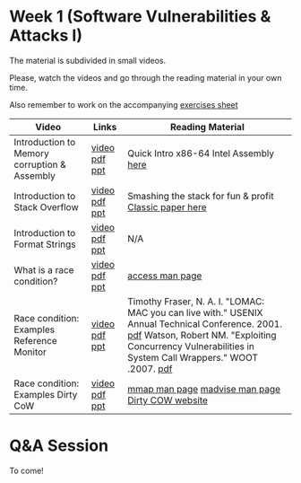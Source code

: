 # Week 1 (Software Vulnerabilities & Attacks I)

The material is subdivided in small videos.

Please, watch the videos and go through the reading material in your own time.

Also remember to work on the accompanying [exercises sheet](../exercises/EXERCISE1.md)




| Video                   | Links                     |        Reading Material                                                                                                                                                                                      |
|-------------------------|---------------------------|----------------------------------------------------------------------------------------------------------------------------------------------------------------------------------------------|
| Introduction to Memory corruption & Assembly                 | [video](https://web.microsoftstream.com/video/a4fe1229-08ca-47dc-8807-e93578d034cd) [pdf](../slides/week1/week1-intro.pdf) [ppt](../slides/week1/week1-intro.pptx) |  Quick Intro x86-64 Intel Assembly [here](https://software.intel.com/content/www/us/en/develop/articles/introduction-to-x64-assembly.html)                                                                                                                                                                                         |
| Introduction to Stack Overflow                 | [video](https://web.microsoftstream.com/video/2f2eec41-cfaf-4499-b8e9-00f6e295d90a) [pdf](../slides/week1/week1-overflow.pdf) [ppt](../slides/week1/week1-overflow.pptx) | Smashing the stack for fun & profit [Classic paper here](http://phrack.org/issues/49/14.html)                                                                                                                                                                                         |
| Introduction to Format Strings | [video](https://web.microsoftstream.com/video/41a3456b-bb5b-44af-a415-787f05e0ead8) [pdf](../slides/week1/week1-format-strings.pdf) [ppt](../slides/week1/week1-format-strings.pptx) | N/A                                  |
| What is a race condition?                 | [video](https://web.microsoftstream.com/video/09e75067-8b9d-4717-b8ed-5cc80b128a16) [pdf](../slides/week1/week1-raceconditions.pdf) [ppt](../slides/week1/week1-raceconditions.pptx) | [access man page](https://man7.org/linux/man-pages/man2/access.2.html) |
| Race condition: Examples Reference Monitor                 | [video](https://web.microsoftstream.com/video/351cea37-cd17-4468-b842-0196756460d6) [pdf](../slides/week1/week1-refmon.pdf) [ppt](../slides/week1/week1-refmon.pptx) | Timothy Fraser, N. A. I. "LOMAC: MAC you can live with." USENIX Annual Technical Conference. 2001. [pdf](https://www.usenix.org/legacy/event/usenix01/freenix01/full_papers/fraser/fraser.pdf) Watson, Robert NM. "Exploiting Concurrency Vulnerabilities in System Call Wrappers." WOOT .2007. [pdf](https://www.usenix.org/legacy/event/woot07/tech/full_papers/watson/watson.pdf) |
| Race condition: Examples Dirty CoW                 | [video](https://web.microsoftstream.com/video/06c8b3f1-c7ea-4904-83b3-f4110f9e90a1) [pdf](../slides/week1/week1-dirtycow.pdf) [ppt](../slides/week1/week1-dirtycow.pptx) | [mmap man page](https://man7.org/linux/man-pages/man2/mmap.2.html) [madvise man page](https://man7.org/linux/man-pages/man2/madvise.2.html) [Dirty COW website](https://dirtycow.ninja/) |

# Q&A Session

To come!

<!-- <iframe width="640" height="360" src="https://web.microsoftstream.com/embed/video/d7486443-90f3-48a7-932f-839b49663912?autoplay=false&amp;showinfo=true" allowfullscreen style="border:none;"></iframe> -->

